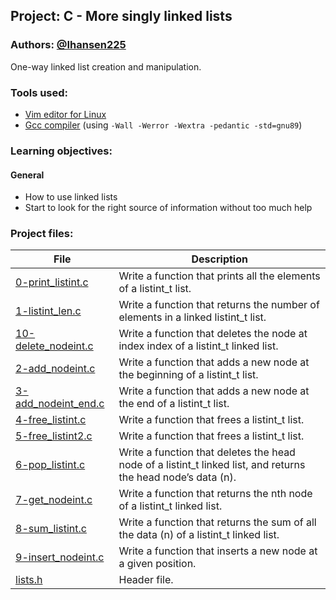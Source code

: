 ## Project: C - More singly linked lists
### Authors: [@Ihansen225](https://www.github.com/Ihansen225)
One-way linked list creation and manipulation.
### Tools used:
- [Vim editor for Linux](https://www.vim.org/)
- [Gcc compiler](https://gcc.gnu.org/) (using `-Wall -Werror -Wextra -pedantic -std=gnu89`)

### Learning objectives:
#### General
-   How to use linked lists
-   Start to look for the right source of information without too much help

### Project files:
| File                                                                                                                                                  | Description                                                                                                    |
| ----------------------------------------------------------------------------------------------------------------------------------------------------- | -------------------------------------------------------------------------------------------------------------- |
| [0-print\_listint.c](https://github.com/IHansen225/holbertonschool-low_level_programming/blob/master/more_singly_linked_lists/0-print_listint.c)      | Write a function that prints all the elements of a listint\_t list.                                            |
| [1-listint\_len.c](https://github.com/IHansen225/holbertonschool-low_level_programming/blob/master/more_singly_linked_lists/1-listint_len.c)          | Write a function that returns the number of elements in a linked listint\_t list.                              |
| [10-delete\_nodeint.c](https://github.com/IHansen225/holbertonschool-low_level_programming/blob/master/more_singly_linked_lists/10-delete_nodeint.c)  | Write a function that deletes the node at index index of a listint\_t linked list.                             |
| [2-add\_nodeint.c](https://github.com/IHansen225/holbertonschool-low_level_programming/blob/master/more_singly_linked_lists/2-add_nodeint.c)          | Write a function that adds a new node at the beginning of a listint\_t list.                                   |
| [3-add\_nodeint\_end.c](https://github.com/IHansen225/holbertonschool-low_level_programming/blob/master/more_singly_linked_lists/3-add_nodeint_end.c) | Write a function that adds a new node at the end of a listint\_t list.                                         |
| [4-free\_listint.c](https://github.com/IHansen225/holbertonschool-low_level_programming/blob/master/more_singly_linked_lists/4-free_listint.c)        | Write a function that frees a listint\_t list.                                                                 |
| [5-free\_listint2.c](https://github.com/IHansen225/holbertonschool-low_level_programming/blob/master/more_singly_linked_lists/5-free_listint2.c)      | Write a function that frees a listint\_t list.                                                                 |
| [6-pop\_listint.c](https://github.com/IHansen225/holbertonschool-low_level_programming/blob/master/more_singly_linked_lists/6-pop_listint.c)          | Write a function that deletes the head node of a listint\_t linked list, and returns the head node’s data (n). |
| [7-get\_nodeint.c](https://github.com/IHansen225/holbertonschool-low_level_programming/blob/master/more_singly_linked_lists/7-get_nodeint.c)          | Write a function that returns the nth node of a listint\_t linked list.                                        |
| [8-sum\_listint.c](https://github.com/IHansen225/holbertonschool-low_level_programming/blob/master/more_singly_linked_lists/8-sum_listint.c)          | Write a function that returns the sum of all the data (n) of a listint\_t linked list.                         |
| [9-insert\_nodeint.c](https://github.com/IHansen225/holbertonschool-low_level_programming/blob/master/more_singly_linked_lists/9-insert_nodeint.c)    | Write a function that inserts a new node at a given position.                                                  |
| [lists.h](https://github.com/IHansen225/holbertonschool-low_level_programming/blob/master/more_singly_linked_lists/lists.h)                           | Header file.                                                                                                   |
